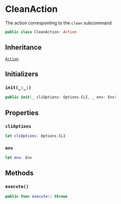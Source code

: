 # CleanAction

The action corresponting to the `clean` subcommand

``` swift
public class CleanAction: Action
```

## Inheritance

[`Action`](Action.md)

## Initializers

### `init(_:_:)`

``` swift
public init(_ cliOptions: Options.CLI, _ env: Env)
```

## Properties

### `cliOptions`

``` swift
let cliOptions: Options.CLI
```

### `env`

``` swift
let env: Env
```

## Methods

### `execute()`

``` swift
public func execute() throws
```
